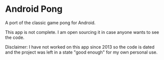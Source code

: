 <h1>Android Pong</h1>
A port of the classic game pong for Android.

This app is not complete. I am open sourcing it in case anyone wants to
see the code.

Disclaimer: I have not worked on this app since 2013 so the code is dated
and the project was left in a state "good enough" for my own personal use.

